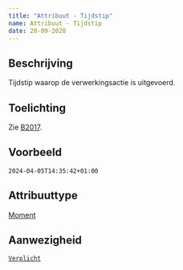 ```yaml
---
title: "Attribuut - Tijdstip"
name: Attribuut - Tijdstip
date: 28-09-2020
---
```


## Beschrijving
Tijdstip waarop de verwerkingsactie is uitgevoerd.

## Toelichting
Zie [B2017](../../achtergronddocumentatie/ontwerp/artefacten/2017.md).

## Voorbeeld
`2024-04-05T14:35:42+01:00 `

## Attribuuttype
[Moment](../attribuuttypen/Moment.md)

## Aanwezigheid
[`Verplicht`](../../gegevenswoordenboek/readme.md#bijzondere-meta-attributen)
